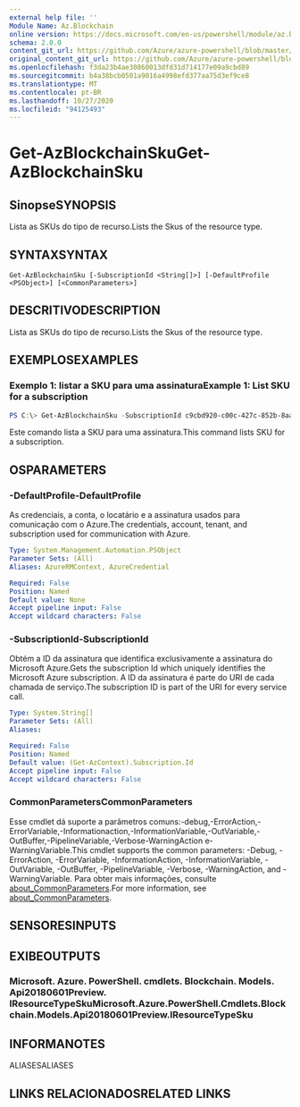```yaml
---
external help file: ''
Module Name: Az.Blockchain
online version: https://docs.microsoft.com/en-us/powershell/module/az.blockchain/get-azblockchainsku
schema: 2.0.0
content_git_url: https://github.com/Azure/azure-powershell/blob/master/src/Blockchain/help/Get-AzBlockchainSku.md
original_content_git_url: https://github.com/Azure/azure-powershell/blob/master/src/Blockchain/help/Get-AzBlockchainSku.md
ms.openlocfilehash: f3da23b4ae30860013dfd31d714177e09a9cbd89
ms.sourcegitcommit: b4a38bcb0501a9016a4998efd377aa75d3ef9ce8
ms.translationtype: MT
ms.contentlocale: pt-BR
ms.lasthandoff: 10/27/2020
ms.locfileid: "94125493"
---
```

# <span data-ttu-id="6d0bc-101">Get-AzBlockchainSku</span><span class="sxs-lookup"><span data-stu-id="6d0bc-101">Get-AzBlockchainSku</span></span>

## <span data-ttu-id="6d0bc-102">Sinopse</span><span class="sxs-lookup"><span data-stu-id="6d0bc-102">SYNOPSIS</span></span>
<span data-ttu-id="6d0bc-103">Lista as SKUs do tipo de recurso.</span><span class="sxs-lookup"><span data-stu-id="6d0bc-103">Lists the Skus of the resource type.</span></span>

## <span data-ttu-id="6d0bc-104">SYNTAX</span><span class="sxs-lookup"><span data-stu-id="6d0bc-104">SYNTAX</span></span>

```
Get-AzBlockchainSku [-SubscriptionId <String[]>] [-DefaultProfile <PSObject>] [<CommonParameters>]
```

## <span data-ttu-id="6d0bc-105">DESCRITIVO</span><span class="sxs-lookup"><span data-stu-id="6d0bc-105">DESCRIPTION</span></span>
<span data-ttu-id="6d0bc-106">Lista as SKUs do tipo de recurso.</span><span class="sxs-lookup"><span data-stu-id="6d0bc-106">Lists the Skus of the resource type.</span></span>

## <span data-ttu-id="6d0bc-107">EXEMPLOS</span><span class="sxs-lookup"><span data-stu-id="6d0bc-107">EXAMPLES</span></span>

### <span data-ttu-id="6d0bc-108">Exemplo 1: listar a SKU para uma assinatura</span><span class="sxs-lookup"><span data-stu-id="6d0bc-108">Example 1: List SKU for a subscription</span></span>
```powershell
PS C:\> Get-AzBlockchainSku -SubscriptionId c9cbd920-c00c-427c-852b-8aaf38badaeb

```

<span data-ttu-id="6d0bc-109">Este comando lista a SKU para uma assinatura.</span><span class="sxs-lookup"><span data-stu-id="6d0bc-109">This command lists SKU for a subscription.</span></span>

## <span data-ttu-id="6d0bc-110">OS</span><span class="sxs-lookup"><span data-stu-id="6d0bc-110">PARAMETERS</span></span>

### <span data-ttu-id="6d0bc-111">-DefaultProfile</span><span class="sxs-lookup"><span data-stu-id="6d0bc-111">-DefaultProfile</span></span>
<span data-ttu-id="6d0bc-112">As credenciais, a conta, o locatário e a assinatura usados para comunicação com o Azure.</span><span class="sxs-lookup"><span data-stu-id="6d0bc-112">The credentials, account, tenant, and subscription used for communication with Azure.</span></span>

```yaml
Type: System.Management.Automation.PSObject
Parameter Sets: (All)
Aliases: AzureRMContext, AzureCredential

Required: False
Position: Named
Default value: None
Accept pipeline input: False
Accept wildcard characters: False
```

### <span data-ttu-id="6d0bc-113">-SubscriptionId</span><span class="sxs-lookup"><span data-stu-id="6d0bc-113">-SubscriptionId</span></span>
<span data-ttu-id="6d0bc-114">Obtém a ID da assinatura que identifica exclusivamente a assinatura do Microsoft Azure.</span><span class="sxs-lookup"><span data-stu-id="6d0bc-114">Gets the subscription Id which uniquely identifies the Microsoft Azure subscription.</span></span>
<span data-ttu-id="6d0bc-115">A ID da assinatura é parte do URI de cada chamada de serviço.</span><span class="sxs-lookup"><span data-stu-id="6d0bc-115">The subscription ID is part of the URI for every service call.</span></span>

```yaml
Type: System.String[]
Parameter Sets: (All)
Aliases:

Required: False
Position: Named
Default value: (Get-AzContext).Subscription.Id
Accept pipeline input: False
Accept wildcard characters: False
```

### <span data-ttu-id="6d0bc-116">CommonParameters</span><span class="sxs-lookup"><span data-stu-id="6d0bc-116">CommonParameters</span></span>
<span data-ttu-id="6d0bc-117">Esse cmdlet dá suporte a parâmetros comuns:-debug,-ErrorAction,-ErrorVariable,-Informationaction,-InformationVariable,-OutVariable,-OutBuffer,-PipelineVariable,-Verbose-WarningAction e-WarningVariable.</span><span class="sxs-lookup"><span data-stu-id="6d0bc-117">This cmdlet supports the common parameters: -Debug, -ErrorAction, -ErrorVariable, -InformationAction, -InformationVariable, -OutVariable, -OutBuffer, -PipelineVariable, -Verbose, -WarningAction, and -WarningVariable.</span></span> <span data-ttu-id="6d0bc-118">Para obter mais informações, consulte [about_CommonParameters](http://go.microsoft.com/fwlink/?LinkID=113216).</span><span class="sxs-lookup"><span data-stu-id="6d0bc-118">For more information, see [about_CommonParameters](http://go.microsoft.com/fwlink/?LinkID=113216).</span></span>

## <span data-ttu-id="6d0bc-119">SENSORES</span><span class="sxs-lookup"><span data-stu-id="6d0bc-119">INPUTS</span></span>

## <span data-ttu-id="6d0bc-120">EXIBE</span><span class="sxs-lookup"><span data-stu-id="6d0bc-120">OUTPUTS</span></span>

### <span data-ttu-id="6d0bc-121">Microsoft. Azure. PowerShell. cmdlets. Blockchain. Models. Api20180601Preview. IResourceTypeSku</span><span class="sxs-lookup"><span data-stu-id="6d0bc-121">Microsoft.Azure.PowerShell.Cmdlets.Blockchain.Models.Api20180601Preview.IResourceTypeSku</span></span>

## <span data-ttu-id="6d0bc-122">INFORMA</span><span class="sxs-lookup"><span data-stu-id="6d0bc-122">NOTES</span></span>

<span data-ttu-id="6d0bc-123">ALIASES</span><span class="sxs-lookup"><span data-stu-id="6d0bc-123">ALIASES</span></span>

## <span data-ttu-id="6d0bc-124">LINKS RELACIONADOS</span><span class="sxs-lookup"><span data-stu-id="6d0bc-124">RELATED LINKS</span></span>

